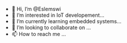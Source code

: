 - 👋 Hi, I’m @Eslemswi
- 👀 I’m interested in IoT developement...
- 🌱 I’m currently learning embedded systems...
- 💞️ I’m looking to collaborate on ...
- 📫 How to reach me ...

<!---
Eslemswi/Eslemswi is a ✨ special ✨ repository because its `README.md` (this file) appears on your GitHub profile.
You can click the Preview link to take a look at your changes.
--->
